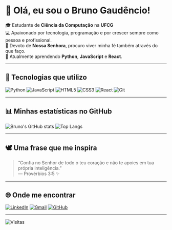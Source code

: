 <!-- Perfil de Bruno Gaudêncio no GitHub -->
# 👋 Olá, eu sou o Bruno Gaudêncio!

🎓 Estudante de **Ciência da Computação** na **UFCG**  
💻 Apaixonado por tecnologia, programação e por crescer sempre como pessoa e profissional.  
🙏 Devoto de **Nossa Senhora**, procuro viver minha fé também através do que faço.  
🌱 Atualmente aprendendo **Python**, **JavaScript** e **React**.

---

## 🚀 Tecnologias que utilizo

![Python](https://img.shields.io/badge/-Python-3776AB?style=for-the-badge&logo=python&logoColor=white)
![JavaScript](https://img.shields.io/badge/-JavaScript-F7DF1E?style=for-the-badge&logo=javascript&logoColor=black)
![HTML5](https://img.shields.io/badge/-HTML5-E34F26?style=for-the-badge&logo=html5&logoColor=white)
![CSS3](https://img.shields.io/badge/-CSS3-1572B6?style=for-the-badge&logo=css3&logoColor=white)
![React](https://img.shields.io/badge/-React-61DAFB?style=for-the-badge&logo=react&logoColor=black)
![Git](https://img.shields.io/badge/-Git-F05032?style=for-the-badge&logo=git&logoColor=white)

---

## 📊 Minhas estatísticas no GitHub

![Bruno's GitHub stats](https://github-readme-stats.vercel.app/api?username=brunogaudencio&show_icons=true&theme=tokyonight)
![Top Langs](https://github-readme-stats.vercel.app/api/top-langs/?username=brunogaudencio&layout=compact&theme=tokyonight)

---

## 🕊️ Uma frase que me inspira

> “Confia no Senhor de todo o teu coração e não te apoies em tua própria inteligência.”  
> — Provérbios 3:5 ✨

---

## 🌐 Onde me encontrar

[![LinkedIn](https://img.shields.io/badge/-LinkedIn-0077B5?style=for-the-badge&logo=linkedin&logoColor=white)](https://linkedin.com/in/seu-perfil)
[![Gmail](https://img.shields.io/badge/-Gmail-D14836?style=for-the-badge&logo=gmail&logoColor=white)](mailto:seuemail@gmail.com)
[![GitHub](https://img.shields.io/badge/-GitHub-181717?style=for-the-badge&logo=github&logoColor=white)](https://github.com/brunogaudencio)

---

![Visitas](https://komarev.com/ghpvc/?username=brunogaudencio&color=blue)